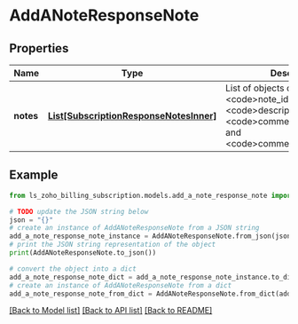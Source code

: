 # AddANoteResponseNote


## Properties

Name | Type | Description | Notes
------------ | ------------- | ------------- | -------------
**notes** | [**List[SubscriptionResponseNotesInner]**](SubscriptionResponseNotesInner.md) | List of objects containing &lt;code&gt;note_id&lt;/code&gt;, &lt;code&gt;description&lt;/code&gt;, &lt;code&gt;commented_by&lt;/code&gt; and &lt;code&gt;commented_time&lt;/code&gt; | [optional] 

## Example

```python
from ls_zoho_billing_subscription.models.add_a_note_response_note import AddANoteResponseNote

# TODO update the JSON string below
json = "{}"
# create an instance of AddANoteResponseNote from a JSON string
add_a_note_response_note_instance = AddANoteResponseNote.from_json(json)
# print the JSON string representation of the object
print(AddANoteResponseNote.to_json())

# convert the object into a dict
add_a_note_response_note_dict = add_a_note_response_note_instance.to_dict()
# create an instance of AddANoteResponseNote from a dict
add_a_note_response_note_from_dict = AddANoteResponseNote.from_dict(add_a_note_response_note_dict)
```
[[Back to Model list]](../README.md#documentation-for-models) [[Back to API list]](../README.md#documentation-for-api-endpoints) [[Back to README]](../README.md)


